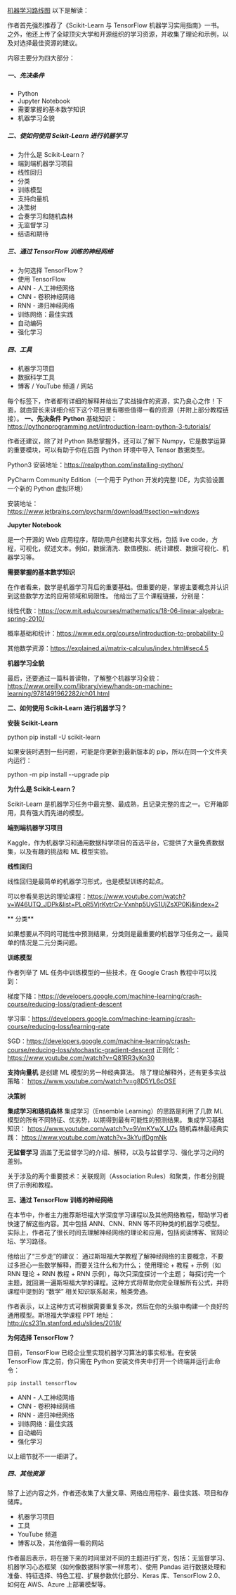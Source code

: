 
[机器学习路线图](https://github.com/clone95/Virgilio)
以下是解读：

作者首先强烈推荐了《Scikit-Learn 与 TensorFlow 机器学习实用指南》一书。之外，他还上传了全球顶尖大学和开源组织的学习资源，并收集了理论和示例，以及对选择最佳资源的建议。

内容主要分为四大部分：

##### 一、先决条件
* Python
* Jupyter Notebook
* 需要掌握的基本数学知识
* 机器学习全貌

##### 二、使如何使用 Scikit-Learn 进行机器学习
* 为什么是 Scikit-Learn？
* 端到端机器学习项目
* 线性回归
* 分类
* 训练模型
* 支持向量机
* 决策树
* 合奏学习和随机森林
* 无监督学习
* 结语和期待

##### 三、通过 TensorFlow 训练的神经网络

* 为何选择 TensorFlow？
* 使用 TensorFlow
* ANN - 人工神经网络
* CNN - 卷积神经网络
* RNN - 递归神经网络
* 训练网络：最佳实践
* 自动编码
* 强化学习

##### 四、工具

* 机器学习项目
* 数据科学工具
* 博客 / YouTube 频道 / 网站

每个标签下，作者都有详细的解释并给出了实战操作的资源，实乃良心之作！下面，就由营长来详细介绍下这个项目里有哪些值得一看的资源（并附上部分教程链接）。
**一、先决条件**
    **Python**
基础知识：https://pythonprogramming.net/introduction-learn-python-3-tutorials/

作者还建议，除了对 Python 熟悉掌握外，还可以了解下 Numpy，它是数学运算的重要模块，可以有助于你在后面 Python 环境中导入 Tensor 数据类型。

Python3 安装地址：https://realpython.com/installing-python/

PyCharm Community Edition（一个用于 Python 开发的完整 IDE，为实验设置一个新的 Python 虚拟环境）

安装地址：https://www.jetbrains.com/pycharm/download/#section=windows

   **Jupyter Notebook**

是一个开源的 Web 应用程序，帮助用户创建和共享文档，包括 live code，方程，可视化，叙述文本。例如，数据清洗、数值模拟、统计建模、数据可视化、机器学习等。

   **需要掌握的基本数学知识**

在作者看来，数学是机器学习背后的重要基础。但重要的是，掌握主要概念并认识到这些数学方法的应用领域和局限性。
他给出了三个课程链接，分别是：

线性代数：https://ocw.mit.edu/courses/mathematics/18-06-linear-algebra-spring-2010/

概率基础和统计：https://www.edx.org/course/introduction-to-probability-0

其他数学资源：https://explained.ai/matrix-calculus/index.html#sec4.5

   **机器学习全貌**

最后，还要通过一篇科普读物，了解整个机器学习全貌：https://www.oreilly.com/library/view/hands-on-machine-learning/9781491962282/ch01.html

**二、如何使用 Scikit-Learn 进行机器学习？**

   **安装 Scikit-Learn**

python pip install -U scikit-learn

如果安装时遇到一些问题，可能是你更新到最新版本的 pip，所以在同一个文件夹内运行：

python -m pip install --upgrade pip

   **为什么是 Scikit-Learn？**

Scikit-Learn 是机器学习任务中最完整、最成熟，且记录完整的库之一。它开箱即用，具有强大而先进的模型。

   **端到端机器学习项目**

Kaggle，作为机器学习和通用数据科学项目的首选平台，它提供了大量免费数据集，以及有趣的挑战和 ML 模型实验。

   **线性回归**

线性回归是最简单的机器学习形式，也是模型训练的起点。

可以参看吴恩达的理论课程：https://www.youtube.com/watch?v=W46UTQ_JDPk&list=PLoR5VjrKytrCv-Vxnhp5UyS1UjZsXP0Kj&index=2

  ** 分类**

如果想要从不同的可能性中预测结果，分类则是最重要的机器学习任务之一。最简单的情况是二元分类问题。

   **训练模型**

作者列举了 ML 任务中训练模型的一些技术，在 Google Crash 教程中可以找到：

梯度下降：https://developers.google.com/machine-learning/crash-course/reducing-loss/gradient-descent

学习率：https://developers.google.com/machine-learning/crash-course/reducing-loss/learning-rate

SGD：https://developers.google.com/machine-learning/crash-course/reducing-loss/stochastic-gradient-descent
正则化：https://www.youtube.com/watch?v=Q81RR3yKn30

   **支持向量机**
是创建 ML 模型的另一种经典算法。
除了理论解释外，还有更多实战策略：
https://www.youtube.com/watch?v=g8D5YL6cOSE

   **决策树**

   **集成学习和随机森林** 集成学习（Ensemble Learning）的思路是利用了几款 ML 模型的所有不同特征、优劣势，以期得到最有可能性的预测结果。
集成学习基础知识：
https://www.youtube.com/watch?v=9VmKYwX_U7s
随机森林最经典实践：
https://www.youtube.com/watch?v=3kYujfDgmNk

   **无监督学习** 涵盖了无监督学习的介绍、解释，以及与监督学习、强化学习之间的差别。

关于涉及的两个重要技术：关联规则（Association Rules）和聚类，作者分别提供了示例和教程。

**三、通过 TensorFlow 训练的神经网络**

在本节中，作者主力推荐斯坦福大学深度学习课程以及其他网络教程，帮助学习者快速了解这些内容。其中包括 ANN、CNN、RNN 等不同种类的机器学习模型。实际上，作者花了很长时间去理解神经网络的理论和应用，包括阅读博客、官网论坛、学习路径。

他给出了“三步走”的建议：
   通过斯坦福大学教程了解神经网络的主要概念，不要过多担心一些数学解释，而要关注什么和为什么；
   使用理论 + 教程 + 示例（如 RNN 理论 + RNN 教程 + RNN 示例），每次只深度探讨一个主题；
   每探讨完一个主题，就回溯一遍斯坦福大学的课程。这种方式将帮助你完全理解所有公式，并将课程中提到的 “数学” 相关知识联系起来，触类旁通。

作者表示，以上这种方式可根据需要重复多次，然后在你的头脑中构建一个良好的通用模型。斯坦福大学课程 PPT 地址：http://cs231n.stanford.edu/slides/2018/

**为何选择 TensorFlow？**

目前，TensorFlow 已经企业里实现机器学习算法的事实标准。在安装 TensorFlow 库之前，你只需在 Python 安装文件夹中打开一个终端并运行此命令：
```
pip install tensorflow
```
* ANN - 人工神经网络
* CNN - 卷积神经网络
* RNN - 递归神经网络
* 训练网络：最佳实践
* 自动编码
* 强化学习

以上细节就不一一细讲了。
##### 四、其他资源
除了上述内容之外，作者还收集了大量文章、网络应用程序、最佳实践、项目和存储库。
* 机器学习项目
* 工具
* YouTube 频道
* 博客以及，其他值得一看的网站

作者最后表示，将在接下来的时间里对不同的主题进行扩充，包括：无监督学习、机器学习心态框架（如何像数据科学家一样思考）、使用 Pandas 进行数据处理和准备、特征选择、特色工程、扩展参数优化部分、Keras 库、TensorFlow 2.0、如何在 AWS、Azure 上部署模型等。